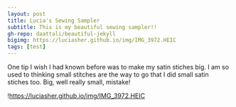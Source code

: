 ```yaml
---
layout: post
title: Lucia's Sewing Sampler
subtitle: This is my beautiful sewing sampler!!
gh-repo: daattali/beautiful-jekyll
bigimg: https://luciasher.github.io/img/IMG_3972.HEIC
tags: [test]
---
```


One tip I wish I had known before was to make my satin stiches big. 
I am so used to thinking small stitches are the way to go that I did small satin stiches too.
Big, well really small, mistake!

!https://luciasher.github.io/img/IMG_3972.HEIC

